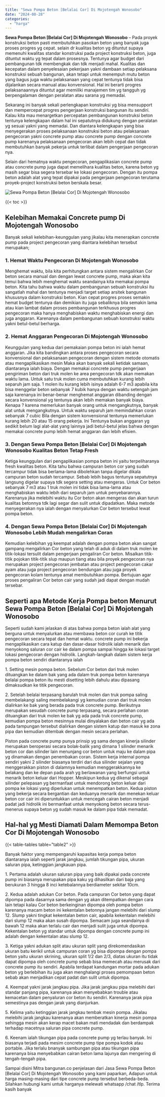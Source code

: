 ```yaml
---
title: "Sewa Pompa Beton [Belalai Cor] Di Mojotengah Wonosobo"
date: "2024-08-28"
categories: 
  - "harga"
---
```


**Sewa Pompa Beton \[Belalai Cor\] Di Mojotengah Wonosobo** – Pada proyek konstruksi beton pasti membutuhkan pasokan beton yang banyak juga proses progres yg cepat. selain dr kualitas beton yg dituntut supaya memenuhi kwalitas standar konstruksi pada project konstruksi beton, juga dituntut waktu yg tepat dalam prosesnya. Tentunya agar budget dari pembangunan tdk membengkak dan tdk menjadi mahal. Kualitas dan kecepatan dalam penyelesaian pekerjaan yakni dambaan setiap pelaksana konstruksi sebuah bangunan, akan tetapi untuk menempuh mutu beton yang bagus juga waktu pelaksanaan yang cepat tentunya tidak bisa dijalankan secara manual atau konvensional. Hal ini berarti progres pelaksanaannya dituntut agar memiliki manajemen tim yg tangguh yg berpengalaman dengan peralatan atau sarana yg memadai.

Sekarang ini banyak sekali perlengkapan konstruksi yg bisa mensupport dan mempercepat progres pengerjaan konstruksi bangunan itu sendiri. Kalau kita mau menargetkan percepatan pembangunan konstruksi beton tentunya kelengkapan dalam hal ini sepatutnya didukung dengan peralatan yg sesuai yakni yang memadai. Dan diantara kelengkapan yang bisa menyegerakan proses pelaksanaan konstruksi beton atau pelaksanaan pengecoran yakni concrete pump atau concrete pump dengan concrete pump karenanya pelaksanaan pengecoran akan lebih cepat dan tidak membutuhkan banyak pekerja untuk terlibat dalam pengerjaan pengecoran nya.

Selain dari hematnya waktu pengecoran, pengaplikasian concrete pump atau concrete pump juga dapat memelihara kualitas beton, karena beton yg masih segar bisa segera tersebar ke lokasi pengecoran. Dengan itu pompa beton adalah alat yang tepat dipakai pada pengerjaan pengecoran terutama proyek-project konstruksi beton berskala besar.

![Sewa Pompa Beton [Belalai Cor] Di Mojotengah Wonosobo](/images/sewa-concrete-pump-40.png)

{{< toc >}}

## Kelebihan Memakai Concrete pump Di Mojotengah Wonosobo

Banyak sekali kelebihan-keunggulan yang jikalau kita menerapkan concrete pump pada project pengecoran yang diantara kelebihan tersebut merupakan;

### 1\. Hemat Waktu Pengecoran Di Mojotengah Wonosobo

Menghemat waktu, bila kita perhitungkan antara sistem mengalirkan Cor beton secara manual dan dengan lewat concrete pump, maka akan kita temui bahwa lebih menghemat waktu seandainya kita memakai pompa beton. Kita tahu bahwa waktu dalam pembangunan sebuah konstruksi itu sangatlah mahal dan tentunya menjadi target setiap arsitek bangunan khususnya dalam konstruksi beton. Kian cepat progres proses semakin hemat budget tentunya dan demikian itu juga sebaliknya bila semakin lama atau kian lambat dalam proses pembangunan terkhusus progres pengecoran maka hanya menghabiskan waktu menghabiskan energi dan juga anggaran. Karenanya dalam pembangunan sebuah konstruksi waktu yakni betul-betul berharga.

### 2\. Hemat Anggaran Pengecoran Di Mojotengah Wonosobo

Keunggulan yang kedua dari pemakaian pompa beton ini ialah hemat anggaran. Jika kita bandingkan antara proses pengecoran secara konvensional dan pelaksanaan pengecoran dengan sistem metode otomatis atau mengaplikasikan mesin Maka akan banyak sekali ketidak samaan, diantaranya ialah biaya. Dengan memakai concrete pump pengerjaan pengiriman beton dari truk molen ke area pengecoran tdk akan memakan waktu lama. Untuk satu truk molen cuma membutuhkan kurang lebih separuh jam saja. 1 molen itu kurang lebih isinya adalah 6-7 m3 apabila kita bisa menggelar beton sebanyak 7 kubik hanya dengan waktu setengah jam saja karenanya ini benar-benar menghemat anggaran dibanding dengan secara konvensional yg tentunya akan lebih memakan banyak biaya. Kenapa ? karena memerlukan banyak orang untuk mengangkutnya, banyak alat untuk mengangkutnya. Untuk waktu separuh jam memindahkan coran sebanyak 7 cubic Bila dengan sistem konvensional tentunya memerlukan kurang lebih 20 atau 15 orang pekerja. Ini Tentunya bukan anggaran yg sedikit belum lagi alat-alat yang lainnya jadi betul-betul jelas bahwa dengan memakai concrete pump lebih hemat anggaran dan lebih efisien.

### 3\. Dengan Sewa Pompa Beton \[Belalai Cor\] Di Mojotengah Wonosobo Kualitas Beton Tetap Fresh

Ketiga keunggulan dari pengaplikasian pompa beton ini yaitu terpeliharanya fresh kwalitas beton. Kita tahu bahwa campuran beton cor yang sudah tercampur tidak bisa berlama-lama dibolehkan tanpa digelar dikala campuran beton sudah tercampur. Sebab lebih bagus tentunya sepatutnya langsung digelar supaya tdk segera setting atau mengeras. Untuk Cor beton sebanyak 7 m3 atau 1 truk molen ini tidak bisa lama-lama atau menghabiskan waktu lebih dari separuh jam untuk penyebarannya. Karenanya jika melebihi waktu itu Cor beton akan mengeras dan akan turun kualitas betonnya tdk lagi segar dan sulit untuk dipadatkan. Maka metode menyegerakan nya ialah dengan menyalurkan Cor beton tersebut lewat pompa beton.

### 4\. Dengan Sewa Pompa Beton \[Belalai Cor\] Di Mojotengah Wonosobo Lebih Mudah mengalirkan Coran

Kemudian kelebihan yg keempat adalah dengan pompa beton akan sangat gampang mengalirkan Cor beton yang telah di aduk di dalam truk molen ke titik-lokasi tersulit dalam pengerjaan pengaliran Cor beton. Misalkan titik-titik pojokan titik-titik slup maupun tiang atau bila proyek pengecoran nya merupakan project pengecoran jembatan atau project pengecoran cakar ayam atau juga project pengecoran bendungan atau juga proyek pengecoran kolam tentunya amat membutuhkan pompa. Bertujuan agar proses pengaliran Cor beton cair yang sudah jadi dapat dengan mudah tersebar.

## Seperti apa Metode Kerja Pompa beton Menurut Sewa Pompa Beton \[Belalai Cor\] Di Mojotengah Wonosobo

Seperti sudah kami jelaskan di atas bahwa pompa beton ialah alat yang berguna untuk menyalurkan atau membawa beton cor curah ke titik pengecoran secara tepat dan hemat waktu. concrete pump ini bekerja mengaplikasikan cara katup dan dasar-dasar hidrolik ialah menarik dan menyokong saluran cor cair ke dalam pompa sampai hingga ke lokasi target lokasi pengecoran dengan hidrolik. Langkah-langkah dalam sistem kerja pompa beton sendiri diantaranya ialah

1\. Setting mesin pompa beton. Sebelum Cor beton dari truk molen dituangkan ke dalam bak yang ada dalam truk pompa beton karenanya belalai pompa beton itu mesti disetting lebih dahulu atau dipasang dimaksudkan ke titik pengecoran.

2\. Setelah belalai terpasang barulah truk molen dan truk pompa saling membelakangi saling membelakangi yg kemudian coran dari truk molen dialirkan ke bak yang berada pada truk concrete pump. Berikutnya merupakan sesudah concrete pump terpasang, secara perlahan coran dituangkan dari truk molen ke bak yg ada pada truk concrete pump, kemudian pompa beton mesinnya mulai dinyalakan dan beton cair yg ada pada tampungan tersebut dialirkan dengan sistem katup dan masuk ke zona pipa dan kemudian ditembak dengan mesin secara perlahan.

Piston pada concrete pump punya prinsip yg sama dengan kinerja silinder merupakan beroperasi secara bolak-balik yang dimana 1 silinder menarik beton cor dan silinder lain menunjang cor beton untuk maju ke dalam pipa yg dinamakan dengan penembakan coran. Sistem kerja internal pompa sendiri yakni 2 silinder biasanya terdiri dari dua silinder sejalan yang menggerakkan piston di dalamnya kemudian menggerakkannya ke belakang dan ke depan pada arah yg berlawanan yang berfungsi untuk menarik beton keluar dari Hopper. Meskipun kedua yg dikenal sebagai silinder pelepasan yg bermanfaat untuk mendorong beton keluar dari pompa ke lokasi yang diperlukan untuk menempatkan beton. Kedua piston yang bekerja secara bergantian dan keduanya menarik dan menekan keluar beton cor cair ini diperuntukkan untuk mencegah cairan beton menjadi padat jadi hidrolik ini bermanfaat untuk menyokong beton secara terus-menerus supaya beton yg sudah masuk ke dalam pipa tidak memadat.

## Hal-hal yg Mesti Diamati Dalam Memompa Beton Cor Di Mojotengah Wonosobo

{{< table-tables table="table2" >}}

Banyak faktor yang mempengaruhi kapasitas kerja pompa beton diantaranya ialah seperti jarak jangkau, jumlah tikungan pipa, ukuran saluran pipa, ketinggian jangkauan pipa.

1\. Pertama adalah ukuran saluran pipa yang baik dipakai pada concrete pump ini biasanya merupakan pipa kaku yg dihasilkan dari baja yang berukuran 3 hingga 8 inci ketebalannya berdiameter sekitar 10cm.

2\. Kedua adalah adukan Cor beton. Pada campuran Cor beton yang dapat dipompa pada dasarnya sama dengan yg akan ditempatkan dengan cara lain tetapi kalau Cor beton berkeinginan dipompa oleh pompa beton karenanya macam beton ini kekentalan betonnya jangan melebihi dari slump 12. Slump yakni tingkat kekentalan beton cair, apabila kekentalan melebihi dari slump 12 maka akan susah dipompa. Semacam juga seandainya di bawah 12 maka akan terlalu cair dan menjadi sulit juga untuk dipompa. Kekentalan beton yg standar untuk dipompa dengan concrete pump ini adalah dengan kekentalan atau slump 12.

3\. Ketiga yakni adukan split atau ukuran split yang direkomendasikan ukuran batu kerikil untuk campuran coran yg bisa dipompa dengan pompa beton yaitu ukuran skrining, ukuran split 1/2 dan 2/3, diatas ukuran itu tidak dapat dipompa oleh concrete pump sebab bisa memecah atau merusak dari concrete pump itu sendiri. Apabila terdapat kandungan mortar pada adukan beton yg berlebihan itu juga akan menghalangi proses pemompaan beton sebab akan menjadikan cepat padat dan sulit untuk dipompa.

4\. Keempat yakni jarak jangkau pipa. Jika jarak jangkau pipa melebihi dari standar panjang pipa, karenanya akan menyebabkan trouble atau kemacetan dalam penyaluran cor beton itu sendiri. Karenanya jarak pipa semestinya pas dengan jarak yang dianjurkan.

5\. Kelima yaitu ketinggian jarak jangkau tembak mesin pompa. Jikalau melebihi jarak jangkau karenanya akan memberatkan kinerja mesin pompa sehingga mesin akan kerap macet bakan mati mendadak dan berdampak terhadap macetnya saluran pipa concrete pump.

6\. Keenam ialah tikungan pipa pada concrete pump yg terlau banyak. Ini biasanya terjadi pada mesim concrete pump tipe pompa kodok atau portable. Jika terlalu bnanyak sambungan pipa atau tikungan pipa karenanya bisa menyebabkan cairan beton lama lajunya dan mengering di tengah-tengah pipa.

Sampai disini Mitra bangunan.co penjelasan dari Jasa Sewa Pompa Beton \[Belalai Cor\] Di Mojotengah Wonosobo yang kami paparkan, Adapun untuk harga masing-masing dari tipe concrete pump tersebut berbeda-beda. Silahkan hubungi kami untuk harganya melewati whatsapp /chat /tlp. Terima kasih banyak
